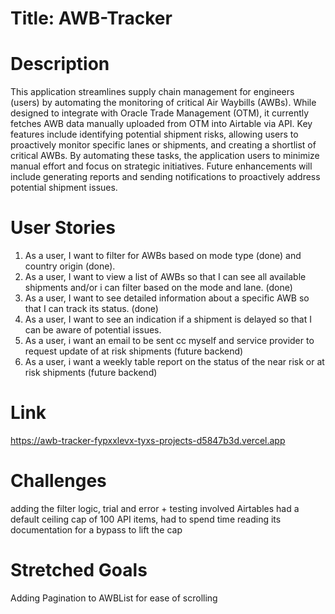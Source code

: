# Title: AWB-Tracker

# Description

This application streamlines supply chain management for engineers (users) by automating the monitoring of critical Air Waybills (AWBs). While designed to integrate with Oracle Trade Management (OTM), it currently fetches AWB data manually uploaded from OTM into Airtable via API. Key features include identifying potential shipment risks, allowing users to proactively monitor specific lanes or shipments, and creating a shortlist of critical AWBs. By automating these tasks, the application users to minimize manual effort and focus on strategic initiatives. Future enhancements will include generating reports and sending notifications to proactively address potential shipment issues.

# User Stories

1. As a user, I want to filter for AWBs based on mode type (done) and country origin (done).
2. As a user, I want to view a list of AWBs so that I can see all available shipments and/or i can filter based on the mode and lane. (done)
3. As a user, I want to see detailed information about a specific AWB so that I can track its status. (done)
4. As a user, I want to see an indication if a shipment is delayed so that I can be aware of potential issues.  
5. As a user, i want an email to be sent cc myself and service provider to request update of at risk shipments (future backend)
6. As a user, i want a weekly table report on the status of the near risk or at risk shipments (future backend)


# Link

https://awb-tracker-fypxxlevx-tyxs-projects-d5847b3d.vercel.app

# Challenges

adding the filter logic, trial and error + testing involved 
Airtables had a default ceiling cap of 100 API items, had to spend time reading its documentation for a bypass to lift the cap


# Stretched Goals

Adding Pagination to AWBList for ease of scrolling 



